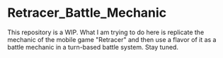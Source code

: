 # Retracer_Battle_Mechanic

This repository is a WIP. What I am trying to do here is replicate the mechanic of the mobile game "Retracer" and then use a flavor of it as a battle mechanic in a turn-based battle system. Stay tuned.
